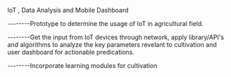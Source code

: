 
IoT , Data Analysis and Mobile Dashboard

--------Prototype to determine the usage of IoT in agricultural field.

--------Get the input from IoT devices through network, apply library/API's and algorithms to analyze the key parameters revelant to cultivation and user dashboard for actionable predications.

--------Incorporate learning modules for cultivation
